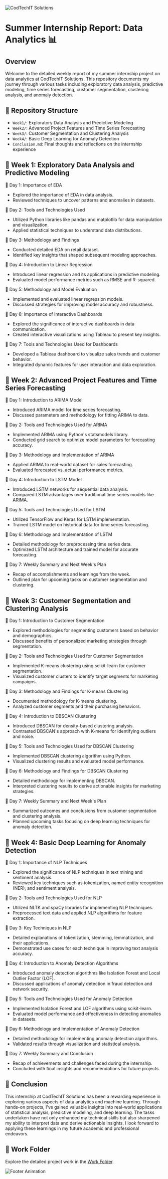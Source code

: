 ![CodTechIT Solutions](assets/codtechit_logo.gif)

#    Summer Internship Report: Data Analytics 📊

##   Overview

Welcome to the detailed weekly report of my summer internship project on data analytics at CodTechIT Solutions. This repository documents my journey through various tasks including exploratory data analysis, predictive modeling, time series forecasting, customer segmentation, clustering analysis, and anomaly detection.

## 📁 Repository Structure

- `Week1/`: Exploratory Data Analysis and Predictive Modeling 
- `Week2/`: Advanced Project Features and Time Series Forecasting 
- `Week3/`: Customer Segmentation and Clustering Analysis 
- `Week4/`: Basic Deep Learning for Anomaly Detection 
- `Conclusion.md`: Final thoughts and reflections on the internship experience 

## 📅 Week 1: Exploratory Data Analysis and Predictive Modeling

📝 Day 1: Importance of EDA
- Explored the importance of EDA in data analysis.
- Reviewed techniques to uncover patterns and anomalies in datasets.

📝 Day 2: Tools and Technologies Used
- Utilized Python libraries like pandas and matplotlib for data manipulation and visualization.
- Applied statistical techniques to understand data distributions.

📝 Day 3: Methodology and Findings
- Conducted detailed EDA on retail dataset.
- Identified key insights that shaped subsequent modeling approaches.

📝 Day 4: Introduction to Linear Regression
- Introduced linear regression and its applications in predictive modeling.
- Evaluated model performance metrics such as RMSE and R-squared.

📝 Day 5: Methodology and Model Evaluation
- Implemented and evaluated linear regression models.
- Discussed strategies for improving model accuracy and robustness.

📝 Day 6: Importance of Interactive Dashboards
- Explored the significance of interactive dashboards in data communication.
- Created interactive visualizations using Tableau to present key insights.

📝 Day 7: Tools and Technologies Used for Dashboards
- Developed a Tableau dashboard to visualize sales trends and customer behavior.
- Integrated dynamic features for user interaction and data exploration.

## 📅 Week 2: Advanced Project Features and Time Series Forecasting

📝 Day 1: Introduction to ARIMA Model
- Introduced ARIMA model for time series forecasting.
- Discussed parameters and methodology for fitting ARIMA to data.

📝 Day 2: Tools and Technologies Used for ARIMA
- Implemented ARIMA using Python's statsmodels library.
- Conducted grid search to optimize model parameters for forecasting accuracy.

📝 Day 3: Methodology and Implementation of ARIMA
- Applied ARIMA to real-world dataset for sales forecasting.
- Evaluated forecasted vs. actual performance metrics.

📝 Day 4: Introduction to LSTM Model
- Introduced LSTM networks for sequential data analysis.
- Compared LSTM advantages over traditional time series models like ARIMA.

📝 Day 5: Tools and Technologies Used for LSTM
- Utilized TensorFlow and Keras for LSTM implementation.
- Trained LSTM model on historical data for time series forecasting.

📝 Day 6: Methodology and Implementation of LSTM
- Detailed methodology for preprocessing time series data.
- Optimized LSTM architecture and trained model for accurate forecasting.

📝 Day 7: Weekly Summary and Next Week's Plan
- Recap of accomplishments and learnings from the week.
- Outlined plan for upcoming tasks on customer segmentation and clustering.

## 📅 Week 3: Customer Segmentation and Clustering Analysis

📝 Day 1: Introduction to Customer Segmentation
- Explored methodologies for segmenting customers based on behavior and demographics.
- Discussed benefits of personalized marketing strategies through segmentation.

📝 Day 2: Tools and Technologies Used for Customer Segmentation
- Implemented K-means clustering using scikit-learn for customer segmentation.
- Visualized customer clusters to identify target segments for marketing campaigns.

📝 Day 3: Methodology and Findings for K-means Clustering
- Documented methodology for K-means clustering.
- Analyzed customer segments and their purchasing behaviors.

📝 Day 4: Introduction to DBSCAN Clustering
- Introduced DBSCAN for density-based clustering analysis.
- Contrasted DBSCAN's approach with K-means for identifying outliers and noise.

📝 Day 5: Tools and Technologies Used for DBSCAN Clustering
- Implemented DBSCAN clustering algorithm using Python.
- Visualized clustering results and evaluated model performance.

📝 Day 6: Methodology and Findings for DBSCAN Clustering
- Detailed methodology for implementing DBSCAN.
- Interpreted clustering results to derive actionable insights for marketing strategies.

📝 Day 7: Weekly Summary and Next Week's Plan
- Summarized outcomes and conclusions from customer segmentation and clustering analysis.
- Planned upcoming tasks focusing on deep learning techniques for anomaly detection.

## 📅 Week 4: Basic Deep Learning for Anomaly Detection

📝 Day 1: Importance of NLP Techniques
- Explored the significance of NLP techniques in text mining and sentiment analysis.
- Reviewed key techniques such as tokenization, named entity recognition (NER), and sentiment analysis.

📝 Day 2: Tools and Technologies Used for NLP
- Utilized NLTK and spaCy libraries for implementing NLP techniques.
- Preprocessed text data and applied NLP algorithms for feature extraction.

📝 Day 3: Key Techniques in NLP
- Detailed explanations of tokenization, stemming, lemmatization, and their applications.
- Demonstrated use cases for each technique in improving text analysis accuracy.

📝 Day 4: Introduction to Anomaly Detection Algorithms
- Introduced anomaly detection algorithms like Isolation Forest and Local Outlier Factor (LOF).
- Discussed applications of anomaly detection in fraud detection and network security.

📝 Day 5: Tools and Technologies Used for Anomaly Detection
- Implemented Isolation Forest and LOF algorithms using scikit-learn.
- Evaluated model performance and effectiveness in detecting anomalies in datasets.

📝 Day 6: Methodology and Implementation of Anomaly Detection
- Detailed methodology for implementing anomaly detection algorithms.
- Validated results through visualization and statistical analysis.

📝 Day 7: Weekly Summary and Conclusion
- Recap of achievements and challenges faced during the internship.
- Concluded with final insights and recommendations for future projects.

## 🎯 Conclusion

This internship at CodTechIT Solutions has been a rewarding experience in exploring various aspects of data analytics and machine learning. Through hands-on projects, I've gained valuable insights into real-world applications of statistical analysis, predictive modeling, and deep learning. The tasks undertaken have not only enhanced my technical skills but also sharpened my ability to interpret data and derive actionable insights. I look forward to applying these learnings in my future academic and professional endeavors.

## 📂 Work Folder

Explore the detailed project work in the [Work Folder](https://github.com/janvi22/summer-internship-data-analytics).

![Footer Animation](assets/footer_animation.gif)
